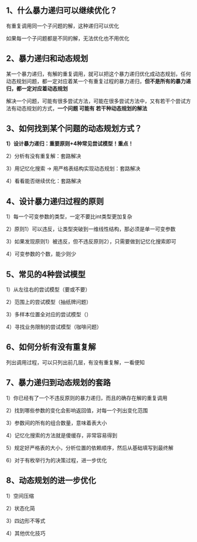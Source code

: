 ## 1、什么暴力递归可以继续优化？

有重复调用同一个子问题的解，这种递归可以优化

如果每一个子问题都是不同的解，无法优化也不用优化



## 2、暴力递归和动态规划

某一个暴力递归，有解的重复调用，就可以把这个暴力递归优化成动态规划，任何动态规划问题，都一定对应着某一个有重复过程的暴力递归，**但不是所有的暴力递归，都一定对应着动态规划**

解决一个问题，可能有很多尝试方法，可能在很多尝试方法中，又有若干个尝试方法有动态规划的方式，**一个问题   可能有   若干种动态规划的解法**



## 3、如何找到某个问题的动态规划方式？

**1）设计暴力递归：重要原则+4种常见尝试模型！重点！**

2）分析有没有重复解：套路解决

3）用记忆化搜索 -> 用严格表结构实现动态规划：套路解决

4）看看能否继续优化：套路解决



## 4、设计暴力递归过程的原则

1）每一个可变参数的类型，一定不要比int类型更加复杂

2）原则1）可以违反，让类型突破到一维线性结构，那必须是单一可变参数

3）如果发现原则1）被违反，但不违反原则2），只需要做到记忆化搜索即可

4）可变参数的个数，能少则少



## 5、常见的4种尝试模型

1）从左往右的尝试模型（要或不要）

2）范围上的尝试模型（抽纸牌问题）

3）多样本位置全对应的尝试模型（）

4）寻找业务限制的尝试模型（咖啡问题）



## 6、如何分析有没有重复解

列出调用过程，可以只列出前几层，有没有重复解，一看便知



## 7、暴力递归到动态规划的套路

1）你已经有了一个不违反原则的暴力递归，而且的确存在解的重复调用

2）找到哪些参数的变化会影响返回值，对每一个列出变化范围

3）参数间的所有的组合数量，意味着表大小

4）记忆化搜索的方法就是傻缓存，非常容易得到

5）规定好严格表的大小，分析位置的依赖顺序，然后从基础填写到最终解

6）对于有枚举行为的决策过程，进一步优化



## 8、动态规划的进一步优化

1）空间压缩

2）状态化简

3）四边形不等式

4）其他优化技巧